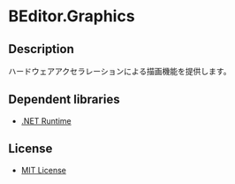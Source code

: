 # BEditor.Graphics

## Description

ハードウェアアクセラレーションによる描画機能を提供します。

## Dependent libraries
* [.NET Runtime](https://github.com/dotnet/runtime)

## License

* [MIT License](https://github.com/b-editor/BEditor/blob/main/LICENSE)